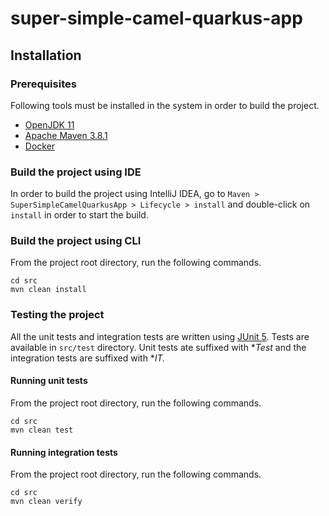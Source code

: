 # super-simple-camel-quarkus-app

## Installation

### Prerequisites

Following tools must be installed in the system in order to build the project.

* [OpenJDK 11](https://openjdk.org/projects/jdk/11/)
* [Apache Maven 3.8.1](https://repo.maven.apache.org/maven2/org/apache/maven/apache-maven/3.8.1/)
* [Docker](https://docs.docker.com/)

### Build the project using IDE

In order to build the project using IntelliJ IDEA, go to `Maven > SuperSimpleCamelQuarkusApp > Lifecycle > install` and
double-click on `install` in order to start the build.

### Build the project using CLI

From the project root directory, run the following commands.

```shell
cd src
mvn clean install
```

### Testing the project

All the unit tests and integration tests are written using [JUnit 5](https://junit.org/junit5/). Tests are available
in `src/test` directory. Unit tests ate suffixed with **Test* and the integration tests are
suffixed with **IT.*

#### Running unit tests

From the project root directory, run the following commands.

```shell
cd src
mvn clean test
```

#### Running integration tests

From the project root directory, run the following commands.

```shell
cd src
mvn clean verify
```
